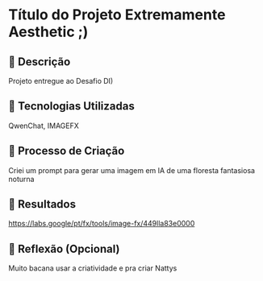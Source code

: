 # Título do Projeto Extremamente Aesthetic ;)

## 📒 Descrição
Projeto entregue ao Desafio DI)
## 🤖 Tecnologias Utilizadas
QwenChat, IMAGEFX
## 🧐 Processo de Criação
Criei um prompt para gerar uma imagem em IA de uma floresta fantasiosa noturna
## 🚀 Resultados
https://labs.google/pt/fx/tools/image-fx/449lla83e0000
## 💭 Reflexão (Opcional)
Muito bacana usar a criatividade e pra criar Nattys
